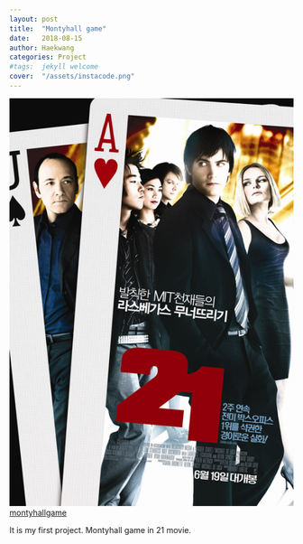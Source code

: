 ```yaml
---
layout: post
title:  "Montyhall game"
date:   2018-08-15
author: Haekwang
categories: Project
#tags:	jekyll welcome
cover:  "/assets/instacode.png"
---
```


![21](/assets/res/20180815/20180815_21.jpg)
<br>
[montyhallgame](/assets/res/20180815/montyhall.exe)

It is my first project.
Montyhall game in 21 movie.
